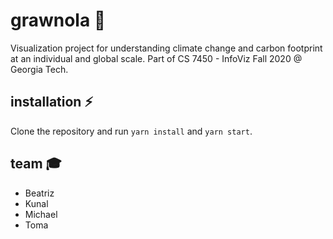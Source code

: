# grawnola  🌲
Visualization project for understanding climate change and carbon footprint at an individual and global scale. 
Part of CS 7450 - InfoViz Fall 2020 @ Georgia Tech.

## installation ⚡️
Clone the repository and run `yarn install` and `yarn start`.

## team 🎓
- Beatriz
- Kunal
- Michael
- Toma

